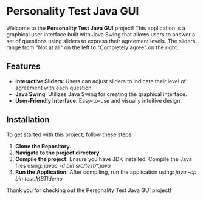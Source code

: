# Personality Test Java GUI  

Welcome to the **Personality Test Java GUI** project! This application is a graphical user interface built with Java Swing that allows users to answer a set of questions using sliders to express their agreement levels. The sliders range from "Not at all" on the left to "Completely agree" on the right.

## Features

- **Interactive Sliders**: Users can adjust sliders to indicate their level of agreement with each question.
- **Java Swing**: Utilizes Java Swing for creating the graphical interface.
- **User-Friendly Interface**: Easy-to-use and visually intuitive design.

## Installation

To get started with this project, follow these steps:

1. **Clone the Repository.**
2. **Navigate to the project directory.**
3. **Compile the project:** Ensure you have JDK installed. Compile the Java files using: _javac -d bin src/test/*.java_
4. **Run the Application:** After compiling, run the application using: _java -cp bin test.MBTIdemo_

Thank you for checking out the Personality Test Java GUI project!
